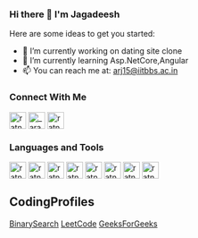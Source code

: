 ### Hi there 👋 I'm Jagadeesh

<!--
**Ratnajagadeesharava/Ratnajagadeesharava** is a ✨ _special_ ✨ repository because its `README.md` (this file) appears on your GitHub profile.
-->
Here are some ideas to get you started:

- 🔭 I’m currently working on dating site clone
- 🌱 I’m currently learning Asp.NetCore,Angular
- 📫 You can reach me at: arj15@iitbbs.ac.in

### Connect With Me

<a href="https://www.linkedin.com/in/ratna-jagadeesh-arava-5930a0152/" target="blank"><img align="center" src="https://cdn.jsdelivr.net/npm/simple-icons@3.0.1/icons/linkedin.svg" alt="ratna-jagadeesh-arava-5930a0152" height="30" width="30" /></a>
<a href="https://www.instagram.com/_arava.jagadeesh/" target="blank"><img align="center" src="https://cdn.jsdelivr.net/npm/simple-icons@3.0.1/icons/instagram.svg" alt="_arava.jagadeesh" height="30" width="30" /></a>
<a href="https://facebook.com/ratnajagadeesh.arava" target="blank"><img align="center" src="https://cdn.jsdelivr.net/npm/simple-icons@3.0.1/icons/facebook.svg" alt="ratnajagadeesh.arava" height="30" width="30" /></a>

### Languages and Tools

<img align="center" src="https://cdn.jsdelivr.net/npm/simple-icons@3.0.1/icons/angular.svg" alt="ratna-jagadeesh-arava-5930a0152" height="30" width="30" />  <img align="center" src="https://upload.wikimedia.org/wikipedia/commons/thumb/e/ee/.NET_Core_Logo.svg/1200px-.NET_Core_Logo.svg.png" alt="ratna-jagadeesh-arava-5930a0152" height="30" width="30" />  <img align="center" src="https://seeklogo.com/images/C/c-sharp-c-logo-02F17714BA-seeklogo.com.png" alt="ratna-jagadeesh-arava-5930a0152" height="30" width="30" />  <img align="center" src="https://lh3.googleusercontent.com/proxy/aUWpJiwRsso0r71gq8zSKB4TL1NLUyMM4mpKxyMWl_Ea9qoRsrDj92CdrmSGF5UJh9Ctnoo61EYO7kOyzZiVvv9g-JepsnbL9aI8N7JF5PEO6cFdxAo=w250-h250" alt="ratna-jagadeesh-arava-5930a0152" height="30" width="30" />  <img align="center" src="https://seeklogo.com/images/U/unity-logo-988A22E703-seeklogo.com.png" alt="ratna-jagadeesh-arava-5930a0152" height="30" width="30" />  <img align="center" src="https://cdn.iconscout.com/icon/free/png-512/html5-10-569380.png" alt="ratna-jagadeesh-arava-5930a0152" height="30" width="30" />  <img align="center" src="https://encrypted-tbn0.gstatic.com/images?q=tbn:ANd9GcQyHyROKqpfLS1Vzb8FARQ09WWlLlZpSBAedg&usqp=CAU" alt="ratna-jagadeesh-arava-5930a0152" height="30" width="30" />  <img align="center" src="https://encrypted-tbn0.gstatic.com/images?q=tbn:ANd9GcQ6kWF8fprEalrSieOB58NHqkQaSextIWGBpg&usqp=CAU" alt="ratna-jagadeesh-arava-5930a0152" height="30" width="30" />

## CodingProfiles

[BinarySearch](https://binarysearch.com/@/jagadeesharava)
[LeetCode](https://leetcode.com/arj15/)
[GeeksForGeeks](https://auth.geeksforgeeks.org/user/ratna_jagadeesh_arava/profile)

